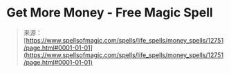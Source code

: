 <!--yml
category: 未分类
date: 2024-06-12 18:50:40
-->

# Get More Money - Free Magic Spell

> 来源：[https://www.spellsofmagic.com/spells/life_spells/money_spells/12751/page.html#0001-01-01](https://www.spellsofmagic.com/spells/life_spells/money_spells/12751/page.html#0001-01-01)